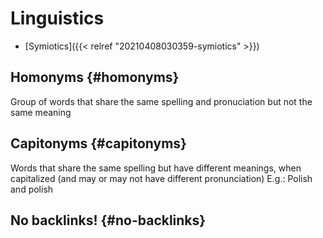 # Linguistics


-   [Symiotics]({{< relref "20210408030359-symiotics" >}})


## Homonyms {#homonyms}

Group of words that share the same spelling and pronuciation but not the same meaning


## Capitonyms {#capitonyms}

Words that share the same spelling but have different meanings, when capitalized (and may or may not have different pronunciation)
E.g.: Polish and polish


## No backlinks! {#no-backlinks}

